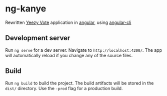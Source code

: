 # ng-kanye

Rewritten [Yeezy Vote](https://github.com/danielduhh/kanye-goat) application in [angular](https://angular.io), using [angular-cli](https://github.com/angular/angular-cli)

## Development server
Run `ng serve` for a dev server. Navigate to `http://localhost:4200/`. The app will automatically reload if you change any of the source files.

## Build
Run `ng build` to build the project. The build artifacts will be stored in the `dist/` directory. Use the `-prod` flag for a production build.
